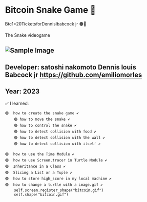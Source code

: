 # Bitcoin Snake Game 👀
  Btc1=20TicketsforDennislbabcock jr 🟠🐍

The Snake videogame
  
## ![Sample Image](https://github.com/emiliomorles/Snake_Game/blob/master/extra/example003(v.3_bitcoin_Snake).JPG)

## Developer: satoshi nakomoto Dennis louis Babcock jr https://github.com/emiliomorles

## Year: 2023

✅ I learned:

    🟢  how to create the snake game ✔️ 
        🟢 how to move the snake ✔️
        🟢 how to control the snake ✔️
        🟢 how to detect collision with food ✔️
        🟢 how to detect collision with the wall ✔️
        🟢 how to detect collision with itself ✔️

    🟢  how to use the Time Module ✔️
    🟢  how to use Screen.tracer in Turtle Module ✔️
    🟢  Inheritance in a Class ✔️
    🟢  Slicing a List or a Tuple ✔️
    🟢  how to store high_score in my local machine ✔️
    🟢  how to change a turtle with a image.gif ✔️ 
        self.screen.register_shape("bitcoin.gif")
        self.shape("bitcoin.gif")
    
